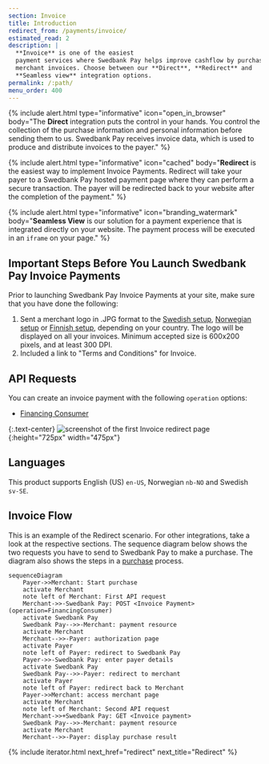 ```yaml
---
section: Invoice
title: Introduction
redirect_from: /payments/invoice/
estimated_read: 2
description: |
  **Invoice** is one of the easiest
  payment services where Swedbank Pay helps improve cashflow by purchasing
  merchant invoices. Choose between our **Direct**, **Redirect** and
  **Seamless view** integration options.
permalink: /:path/
menu_order: 400
---
```


{% include alert.html type="informative"
                      icon="open_in_browser"
                      body="The **Direct** integration puts the control in your
                      hands. You control the collection of the purchase
                      information and personal information before sending them
                      to us. Swedbank Pay receives invoice data, which is used
                      to produce and distribute invoices to the
                      payer." %}

{% include alert.html type="informative"
                      icon="cached"
                      body="**Redirect** is the easiest way to implement Invoice
                      Payments. Redirect will take your payer to a Swedbank
                      Pay hosted payment page where they can perform a secure
                      transaction. The payer will be redirected back to your
                      website after the completion of the payment." %}

{% include alert.html type="informative"
                      icon="branding_watermark"
                      body="**Seamless View** is our solution for a payment
                      experience that is integrated directly on your website.
                      The payment process will be executed in an `iframe` on
                      your page." %}

## Important Steps Before You Launch Swedbank Pay Invoice Payments

Prior to launching Swedbank Pay Invoice Payments at your site, make sure that
you have done the following:

1.  Sent a merchant logo in .JPG format to the [Swedish
    setup][setup-mail-sweden], [Norwegian setup][setup-mail-norway] or [Finnish
    setup][setup-mail-finland], depending on your country. The logo will be
    displayed on all your invoices. Minimum accepted size is 600x200 pixels, and
    at least 300 DPI.
2.  Included a link to "Terms and Conditions" for Invoice.

## API Requests

You can create an invoice payment with the following `operation`
options:

*   [Financing Consumer][financing-consumer]

{:.text-center}
![screenshot of the first Invoice redirect page][fincon-invoice-redirect]{:height="725px" width="475px"}

## Languages

This product supports English (US) `en-US`, Norwegian `nb-NO` and Swedish
`sv-SE`.

## Invoice Flow

This is an example of the Redirect scenario. For other integrations, take a
look at the respective sections. The sequence diagram below shows the two
requests you have to send to Swedbank Pay to make a purchase. The diagram also
shows the steps in a [purchase][purchase] process.

```mermaid
sequenceDiagram
    Payer->>Merchant: Start purchase
    activate Merchant
    note left of Merchant: First API request
    Merchant->>-Swedbank Pay: POST <Invoice Payment> (operation=FinancingConsumer)
    activate Swedbank Pay
    Swedbank Pay-->>-Merchant: payment resource
    activate Merchant
    Merchant-->>-Payer: authorization page
    activate Payer
    note left of Payer: redirect to Swedbank Pay
    Payer->>-Swedbank Pay: enter payer details
    activate Swedbank Pay
    Swedbank Pay-->>-Payer: redirect to merchant
    activate Payer
    note left of Payer: redirect back to Merchant
    Payer->>Merchant: access merchant page
    activate Merchant
    note left of Merchant: Second API request
    Merchant->>+Swedbank Pay: GET <Invoice payment>
    Swedbank Pay-->>-Merchant: payment resource
    activate Merchant
    Merchant-->>-Payer: display purchase result
```

{% include iterator.html next_href="redirect" next_title="Redirect" %}

[financing-consumer]: /payment-instruments/invoice/other-features#financing-consumer
[fincon-invoice-redirect]: /assets/img/payments/fincon-invoice-redirect-first-en.png
[purchase]: /payment-instruments/invoice/features/technical-reference/create-payment
[setup-mail-finland]: mailto:verkkokauppa.setup@swedbankpay.fi
[setup-mail-norway]: mailto:ehandelsetup@swedbankpay.no
[setup-mail-sweden]: mailto:ehandelsetup@swedbankpay.se
